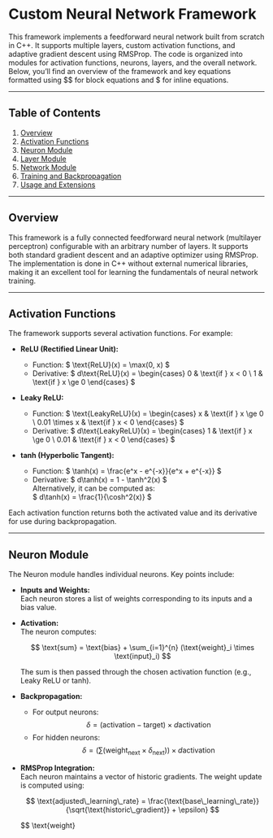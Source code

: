# Custom Neural Network Framework

This framework implements a feedforward neural network built from scratch in C++. It supports multiple layers, custom activation functions, and adaptive gradient descent using RMSProp. The code is organized into modules for activation functions, neurons, layers, and the overall network. Below, you’ll find an overview of the framework and key equations formatted using $$ for block equations and $ for inline equations.

---

## Table of Contents

1. [Overview](#overview)
2. [Activation Functions](#activation-functions)
3. [Neuron Module](#neuron-module)
4. [Layer Module](#layer-module)
5. [Network Module](#network-module)
6. [Training and Backpropagation](#training-and-backpropagation)
7. [Usage and Extensions](#usage-and-extensions)

---

## Overview

This framework is a fully connected feedforward neural network (multilayer perceptron) configurable with an arbitrary number of layers. It supports both standard gradient descent and an adaptive optimizer using RMSProp. The implementation is done in C++ without external numerical libraries, making it an excellent tool for learning the fundamentals of neural network training.

---

## Activation Functions

The framework supports several activation functions. For example:

- **ReLU (Rectified Linear Unit):**  
  - Function: $ \text{ReLU}(x) = \max(0, x) $  
  - Derivative: $ d\text{ReLU}(x) = \begin{cases} 0 & \text{if } x < 0 \\ 1 & \text{if } x \ge 0 \end{cases} $

- **Leaky ReLU:**  
  - Function: $ \text{LeakyReLU}(x) = \begin{cases} x & \text{if } x \ge 0 \\ 0.01 \times x & \text{if } x < 0 \end{cases} $  
  - Derivative: $ d\text{LeakyReLU}(x) = \begin{cases} 1 & \text{if } x \ge 0 \\ 0.01 & \text{if } x < 0 \end{cases} $

- **tanh (Hyperbolic Tangent):**  
  - Function: $ \tanh(x) = \frac{e^x - e^{-x}}{e^x + e^{-x}} $  
  - Derivative: $ d\tanh(x) = 1 - \tanh^2(x) $  
    Alternatively, it can be computed as:  
    $ d\tanh(x) = \frac{1}{\cosh^2(x)} $

Each activation function returns both the activated value and its derivative for use during backpropagation.

---

## Neuron Module

The Neuron module handles individual neurons. Key points include:

- **Inputs and Weights:**  
  Each neuron stores a list of weights corresponding to its inputs and a bias value.

- **Activation:**  
  The neuron computes:

  $$ \text{sum} = \text{bias} + \sum_{i=1}^{n} (\text{weight}_i \times \text{input}_i) $$

  The sum is then passed through the chosen activation function (e.g., Leaky ReLU or tanh).

- **Backpropagation:**  
  - For output neurons:  
    $$ \delta = (\text{activation} - \text{target}) \times d\text{activation} $$  
  - For hidden neurons:  
    $$ \delta = \left( \sum (\text{weight}_{\text{next}} \times \delta_{\text{next}}) \right) \times d\text{activation} $$

- **RMSProp Integration:**  
  Each neuron maintains a vector of historic gradients. The weight update is computed using:

  $$ \text{adjusted\_learning\_rate} = \frac{\text{base\_learning\_rate}}{\sqrt{\text{historic\_gradient}} + \epsilon} $$

  $$ \text{weight}
